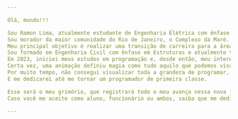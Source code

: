 ```yaml
---

Olá, mundo!!!

Sou Ramon Lima, atualmente estudante de Engenharia Elétrica com ênfase em Sistemas e Computação (UERJ).  
Sou morador da maior comunidade do Rio de Janeiro, o Complexo da Maré.  
Meu principal objetivo é realizar uma transição de carreira para a área de programação.  
Sou formado em Engenharia Civil com ênfase em Estruturas e atualmente trabalho como assistente em engenharia no Laboratório de Engenharia da UERJ.  
Em 2023, iniciei meus estudos em programação e, desde então, meu interesse e paixão pela área vêm aumentando.  
Certa vez, uma animação definiu magia como tudo aquilo que podemos visualizar e criar, e os magos que não conseguem se visualizar fazendo o impossível não são considerados magos de primeira classe.  
Por muito tempo, não consegui visualizar toda a grandeza de programar, mas a cada minuto dedicado a aprender a arte de programar, já consigo visualizar e criar programas simples.  
E me dedicarei até me tornar um programador de primeira classe.

Esse será o meu grimório, que registrará todo o meu avanço nessa nova jornada no mundo digital.  
Caso você me aceite como aluno, funcionário ou ambos, saiba que me dedicarei para não decepcionar.

---
```

